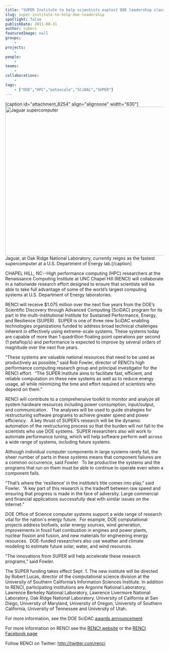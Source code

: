 ```yaml
---
title: "SUPER Institute to help scientists exploit DOE leadership class computing systems"
slug: super-institute-to-help-doe-leadership
spotlight: false
publishDate: 2011-08-31
author: subers
featuredImage: null
groups:
    - 
projects:
    - 
people:
    - 
teams: 
    - 
collaborations:
    - 
tags:
    - ["DOE","HPC","petascale","SCiDAC","SUPER"]
---
```

[caption id="attachment_8254" align="alignnone" width="630"]<img class="wp-image-8254 size-large" title="Jaguar-Supercomputer" src="https://www.renci.org/wp-content/uploads/2011/08/Jaguar-Supercomputer-Becomes-Fastest-in-the-World-2-630x472.jpg" alt="Jaguar supercomputer" width="630" height="472" /> Jaguar, at Oak Ridge National Laboratory, currently reigns as the fastest supercomputer at a U.S. Department of Energy lab.[/caption]

CHAPEL HILL, NC--High performance computing (HPC) researchers at the Renaissance Computing Institute at UNC Chapel Hill (RENCI) will collaborate in a nationwide research effort designed to ensure that scientists will be able to take full advantage of some of the world’s largest computing systems at U.S. Department of Energy laboratories.

<!--more-->

RENCI will receive $1.075 million over the next five years from the DOE’s Scientific Discovery through Advanced Computing (SciDAC) program for its part in the multi-institutional Institute for Sustained Performance, Energy, and Resilience (SUPER).  SUPER is one of three new SciDAC enabling technologies organizations funded to address broad technical challenges inherent in effectively using extreme-scale systems. These systems today are capable of more than 1 quadrillion floating point operations per second (1 petaflop/s) and performance is expected to improve by several orders of magnitude over the next five years.

“These systems are valuable national resources that need to be used as productively as possible,” said Rob Fowler, director of RENCI’s high performance computing research group and principal investigator for the RENCI effort.  “The SUPER Institute aims to facilitate fast, efficient, and reliable computation on these new systems as well as to reduce energy usage, all while minimizing the time and effort required of scientists who depend on them.”

RENCI will contribute to a comprehensive toolkit to monitor and analyze all system hardware resources including power consumption, input/output, and communication.   The analyses will be used to guide strategies for restructuring software programs to achieve greater speed and power efficiency.   A key thrust of SUPER’s research will be the dynamic automation of the restructuring process so that the burden will not fall to the scientists who use DOE systems.  SUPER researchers also will work to automate performance tuning, which will help software perform well across a wide range of systems, including future systems.

Although individual computer components in large systems rarely fail, the sheer number of parts in these systems means that component failures are a common occurrence, said Fowler.  To be productive the systems and the programs that run on them must be able to continue to operate even when a component fails.

“That’s where the ‘resilience’ in the institute’s title comes into play,” said Fowler.  “A key part of this research is the tradeoff between raw speed and ensuring that progress is made in the face of adversity. Large commercial and financial applications successfully deal with similar issues on the Internet.”

DOE Office of Science computer systems support a wide range of research vital for the nation's energy future.  For example, DOE computational projects address biofuels, solar energy sources, wind generation, improvements in fossil fuel combustion in engines and power plants, nuclear fission and fusion, and new materials for engineering energy resources.  DOE-funded researchers also use weather and climate modeling to estimate future solar, water, and wind resources.

“The innovations from SUPER will help accelerate these research programs,” said Fowler.

The SUPER funding takes effect Sept. 1. The new institute will be directed by Robert Lucas, director of the computational science division at the University of Southern California’s Information Sciences Institute. In addition to RENCI, participating institutions are Argonne National Laboratory, Lawrence Berkeley National Laboratory, Lawrence Livermore National Laboratory, Oak Ridge National Laboratory, University of California at San Diego, University of Maryland, University of Oregon, University of Southern California, University of Tennessee and University of Utah.

For more information, see the DOE SciDAC <a href="http://science.energy.gov/ascr/research/scidac/scidac-institutes/" target="_blank">awards announcement</a>

For more information on RENCI see the <a href="http://www.renci.com/">RENCI website</a> or the <a href="http://www.facebook.com/renci.org?ref=nf">RENCI Facebook page</a>

Follow RENCI on Twitter: <a href="http://twitter.com/renci">http://twitter.com/renci</a>
